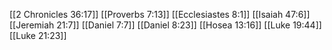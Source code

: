 [[2 Chronicles 36:17]]
[[Proverbs 7:13]]
[[Ecclesiastes 8:1]]
[[Isaiah 47:6]]
[[Jeremiah 21:7]]
[[Daniel 7:7]]
[[Daniel 8:23]]
[[Hosea 13:16]]
[[Luke 19:44]]
[[Luke 21:23]]
